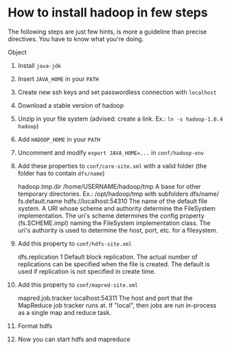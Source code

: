 How to install hadoop in few steps
==================================

The following steps are just few hints, is more a guideline than precise directives. You have to know what you're doing.

Object

1) Install `java-jdk`

2) Insert `JAVA_HOME` in your `PATH`

3) Create new ssh keys and set passwordless connection with `localhost`

4) Download a stable version of hadoop

5) Unzip in your file system (advised: create a link. Ex.: `ln -s hadoop-1.0.4 hadoop`)

6) Add `HADOOP_HOME` in your `PATH`

7) Uncomment and modify `export JAVA_HOME=...` in `conf/hadoop-env`

8) Add these properties to `conf/core-site.xml` with a valid folder (the folder has to contain `dfs/name`)

    <property>
    <name>hadoop.tmp.dir</name>
	  <value>/home/USERNAME/hadoop/tmp</value>
	  <description>A base for other temporary directories. 
	  	Ex.: /opt/hadoop/tmp with subfolders dfs/name/</description>
	</property>
	
	<property>
	  <name>fs.default.name</name>
	  <value>hdfs://localhost:54310</value>
	  <description>The name of the default file system.  A URI whose
	  scheme and authority determine the FileSystem implementation.  The
	  uri's scheme determines the config property (fs.SCHEME.impl) naming
	  the FileSystem implementation class.  The uri's authority is used to
	  determine the host, port, etc. for a filesystem.</description>
	</property>
  
9) Add this property to `conf/hdfs-site.xml`

      <property>
	  <name>dfs.replication</name>
	  <value>1</value>
	  <description>Default block replication.
	  The actual number of replications can be specified when the file is created.
	  The default is used if replication is not specified in create time.
	  </description>
	</property>
  
10) Add this property to `conf/mapred-site.xml`
 
  	<property>
	  <name>mapred.job.tracker</name>
	  <value>localhost:54311</value>
	  <description>The host and port that the MapReduce job tracker runs
	  at.  If "local", then jobs are run in-process as a single map
	  and reduce task.
	  </description>
	</property>

11) Format hdfs

12) Now you can start hdfs and mapreduce
